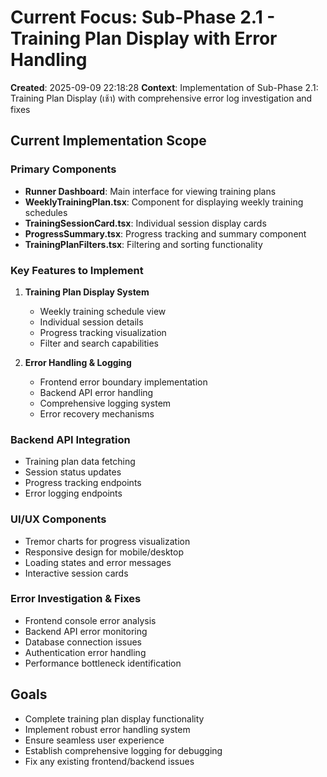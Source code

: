 # Current Focus: Sub-Phase 2.1 - Training Plan Display with Error Handling

**Created**: 2025-09-09 22:18:28
**Context**: Implementation of Sub-Phase 2.1: Training Plan Display (เช้า) with comprehensive error log investigation and fixes

## Current Implementation Scope

### Primary Components
- **Runner Dashboard**: Main interface for viewing training plans
- **WeeklyTrainingPlan.tsx**: Component for displaying weekly training schedules
- **TrainingSessionCard.tsx**: Individual session display cards
- **ProgressSummary.tsx**: Progress tracking and summary component
- **TrainingPlanFilters.tsx**: Filtering and sorting functionality

### Key Features to Implement
1. **Training Plan Display System**
   - Weekly training schedule view
   - Individual session details
   - Progress tracking visualization
   - Filter and search capabilities

2. **Error Handling & Logging**
   - Frontend error boundary implementation
   - Backend API error handling
   - Comprehensive logging system
   - Error recovery mechanisms

### Backend API Integration
- Training plan data fetching
- Session status updates
- Progress tracking endpoints
- Error logging endpoints

### UI/UX Components
- Tremor charts for progress visualization
- Responsive design for mobile/desktop
- Loading states and error messages
- Interactive session cards

### Error Investigation & Fixes
- Frontend console error analysis
- Backend API error monitoring
- Database connection issues
- Authentication error handling
- Performance bottleneck identification

## Goals
- Complete training plan display functionality
- Implement robust error handling system
- Ensure seamless user experience
- Establish comprehensive logging for debugging
- Fix any existing frontend/backend issues
